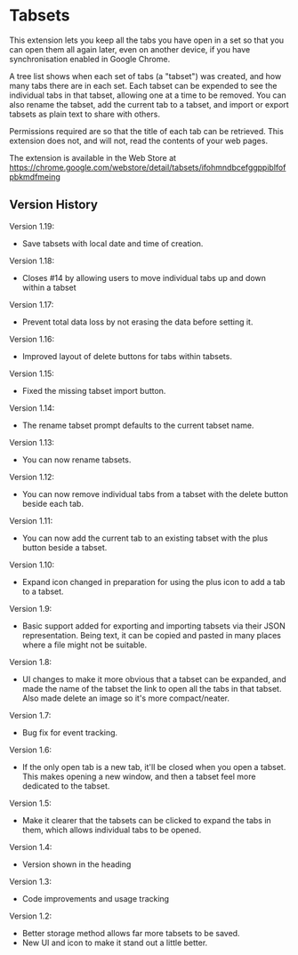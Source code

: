 # Tabsets

This extension lets you keep all the tabs you have open in a set so that you can open them all again later, even on another device, if you have synchronisation enabled in Google Chrome.

A tree list shows when each set of tabs (a "tabset") was created, and how many tabs there are in each set. Each tabset can be expended to see the individual tabs in that tabset, allowing one at a time to be removed. You can also rename the tabset, add the current tab to a tabset, and import or export tabsets as plain text to share with others.

Permissions required are so that the title of each tab can be retrieved. This extension does not, and will not, read the contents of your web pages.

The extension is available in the Web Store at https://chrome.google.com/webstore/detail/tabsets/ifohmndbcefggppiblfofpbkmdfmeing

## Version History
Version 1.19:
* Save tabsets with local date and time of creation.

Version 1.18:
* Closes #14 by allowing users to move individual tabs up and down within a tabset

Version 1.17:
* Prevent total data loss by not erasing the data before setting it.

Version 1.16:
* Improved layout of delete buttons for tabs within tabsets.

Version 1.15:
* Fixed the missing tabset import button.

Version 1.14:
* The rename tabset prompt defaults to the current tabset name.

Version 1.13:
* You can now rename tabsets.

Version 1.12:
* You can now remove individual tabs from a tabset with the delete button beside each tab.

Version 1.11:
* You can now add the current tab to an existing tabset with the plus button beside a tabset.

Version 1.10:
* Expand icon changed in preparation for using the plus icon to add a tab to a tabset.

Version 1.9:
* Basic support added for exporting and importing tabsets via their JSON representation. Being text, it can be copied and pasted in many places where a file might not be suitable.

Version 1.8:
* UI changes to make it more obvious that a tabset can be expanded, and made the name of the tabset the link to open all the tabs in that tabset. Also made delete an image so it's more compact/neater.

Version 1.7:
* Bug fix for event tracking.

Version 1.6:
* If the only open tab is a new tab, it'll be closed when you open a tabset. This makes opening a new window, and then a tabset feel more dedicated to the tabset.

Version 1.5:
* Make it clearer that the tabsets can be clicked to expand the tabs in them, which allows individual tabs to be opened.

Version 1.4:
* Version shown in the heading

Version 1.3:
* Code improvements and usage tracking

Version 1.2:
* Better storage method allows far more tabsets to be saved.
* New UI and icon to make it stand out a little better.